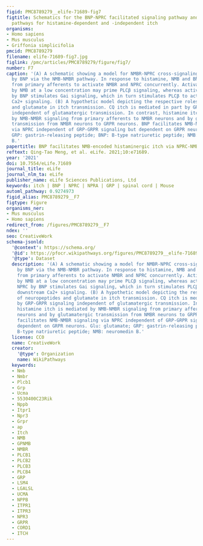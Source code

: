 ```yaml
---
figid: PMC8789279__elife-71689-fig7
figtitle: Schematics for the BNP-NPRC facilitated signaling pathway and distinct neuropeptide
  pathways for histamine-dependent and -independent itch
organisms:
- Homo sapiens
- Mus musculus
- Griffonia simplicifolia
pmcid: PMC8789279
filename: elife-71689-fig7.jpg
figlink: /pmc/articles/PMC8789279/figure/fig7/
number: F7
caption: '(A) A schematic showing a model for NMBR-NPRC cross-signaling facilitated
  by BNP via the NMB-NMBR pathway. In response to histamine, NMB and BNP are released
  from primary afferents to activate NMBR and NPRC concurrently. Activation of NMBR
  by NMB at a low concentration may prime PLCβ signaling, whereas activation of NPRC
  by BNP stimulates Gai signaling, which in turn stimulates PLCβ to activate downstream
  Ca2+ signaling. (B) A hypothetic model depicting the respective roles of neuropeptides
  and glutamate in itch transmission. CQ itch is mediated in part by GRP-GRPR signaling
  independent of glutamatergic transmission. In contrast, histamine itch is mediated
  by NMB-NMBR signaling from primary afferents to NMBR neurons and by glutamatergic
  transmission from NMBR neurons to GRPR neurons. BNP facilitates NMB-NMBR signaling
  via NPRC independent of GRP-GRPR signaling but dependent on GRPR neurons. Glu: glutamate;
  GRP: gastrin-releasing peptide; BNP: B-type natriuretic peptide; NMB: neuromedin
  B.'
papertitle: BNP facilitates NMB-encoded histaminergic itch via NPRC-NMBR crosstalk.
reftext: Qing-Tao Meng, et al. eLife. 2021;10:e71689.
year: '2021'
doi: 10.7554/eLife.71689
journal_title: eLife
journal_nlm_ta: eLife
publisher_name: eLife Sciences Publications, Ltd
keywords: itch | BNP | NPRC | NPRA | GRP | spinal cord | Mouse
automl_pathway: 0.9274973
figid_alias: PMC8789279__F7
figtype: Figure
organisms_ner:
- Mus musculus
- Homo sapiens
redirect_from: /figures/PMC8789279__F7
ndex: ''
seo: CreativeWork
schema-jsonld:
  '@context': https://schema.org/
  '@id': https://pfocr.wikipathways.org/figures/PMC8789279__elife-71689-fig7.html
  '@type': Dataset
  description: '(A) A schematic showing a model for NMBR-NPRC cross-signaling facilitated
    by BNP via the NMB-NMBR pathway. In response to histamine, NMB and BNP are released
    from primary afferents to activate NMBR and NPRC concurrently. Activation of NMBR
    by NMB at a low concentration may prime PLCβ signaling, whereas activation of
    NPRC by BNP stimulates Gai signaling, which in turn stimulates PLCβ to activate
    downstream Ca2+ signaling. (B) A hypothetic model depicting the respective roles
    of neuropeptides and glutamate in itch transmission. CQ itch is mediated in part
    by GRP-GRPR signaling independent of glutamatergic transmission. In contrast,
    histamine itch is mediated by NMB-NMBR signaling from primary afferents to NMBR
    neurons and by glutamatergic transmission from NMBR neurons to GRPR neurons. BNP
    facilitates NMB-NMBR signaling via NPRC independent of GRP-GRPR signaling but
    dependent on GRPR neurons. Glu: glutamate; GRP: gastrin-releasing peptide; BNP:
    B-type natriuretic peptide; NMB: neuromedin B.'
  license: CC0
  name: CreativeWork
  creator:
    '@type': Organization
    name: WikiPathways
  keywords:
  - Nmb
  - Nmbr
  - Plcb1
  - Grp
  - Ucma
  - 5530400C23Rik
  - Nppb
  - Itpr1
  - Npr3
  - Grpr
  - ap
  - Itch
  - NMB
  - GPNMB
  - NMBR
  - PLCB1
  - PLCB2
  - PLCB3
  - PLCB4
  - GRP
  - LSM4
  - LGALSL
  - UCMA
  - NPPB
  - ITPR1
  - ITPR3
  - NPR3
  - GRPR
  - CORD1
  - ITCH
---
```

